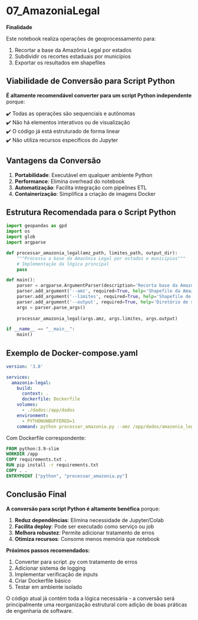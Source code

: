 # 07_AmazoniaLegal

**Finalidade**

Este notebook realiza operações de geoprocessamento para:

1. Recortar a base da Amazônia Legal por estados
2. Subdividir os recortes estaduais por municípios
3. Exportar os resultados em shapefiles

## Viabilidade de Conversão para Script Python

**É altamente recomendável converter para um script Python independente** porque:

✔️ Todas as operações são sequenciais e autônomas  
✔️ Não há elementos interativos ou de visualização  
✔️ O código já está estruturado de forma linear  
✔️ Não utiliza recursos específicos do Jupyter  

## Vantagens da Conversão

1. **Portabilidade**: Executável em qualquer ambiente Python
2. **Performance**: Elimina overhead do notebook
3. **Automatização**: Facilita integração com pipelines ETL
4. **Containerização**: Simplifica a criação de imagens Docker

## Estrutura Recomendada para o Script Python

```python
import geopandas as gpd
import os
import glob
import argparse

def processar_amazonia_legal(amz_path, limites_path, output_dir):
    """Processa a base da Amazônia Legal por estados e municípios"""
    # Implementação da lógica principal
    pass

def main():
    parser = argparse.ArgumentParser(description='Recorta base da Amazônia Legal por estados e municípios')
    parser.add_argument('--amz', required=True, help='Shapefile da Amazônia Legal')
    parser.add_argument('--limites', required=True, help='Shapefile de municípios')
    parser.add_argument('--output', required=True, help='Diretório de saída')
    args = parser.parse_args()
    
    processar_amazonia_legal(args.amz, args.limites, args.output)

if __name__ == "__main__":
    main()
```

## Exemplo de Docker-compose.yaml

```yaml
version: '3.8'

services:
  amazonia-legal:
    build:
      context: .
      dockerfile: Dockerfile
    volumes:
      - ./dados:/app/dados
    environment:
      - PYTHONUNBUFFERED=1
    command: python processar_amazonia.py --amz /app/dados/amazonia_legal.shp --limites /app/dados/municipios.shp --output /app/dados/saida
```

Com Dockerfile correspondente:
```dockerfile
FROM python:3.9-slim
WORKDIR /app
COPY requirements.txt .
RUN pip install -r requirements.txt
COPY . .
ENTRYPOINT ["python", "processar_amazonia.py"]
```

## Conclusão Final

**A conversão para script Python é altamente benéfica** porque:

1. **Reduz dependências**: Elimina necessidade de Jupyter/Colab
2. **Facilita deploy**: Pode ser executado como serviço ou job
3. **Melhora robustez**: Permite adicionar tratamento de erros
4. **Otimiza recursos**: Consome menos memória que notebook

**Próximos passos recomendados:**
1. Converter para script .py com tratamento de erros
2. Adicionar sistema de logging
3. Implementar verificação de inputs
4. Criar Dockerfile básico
5. Testar em ambiente isolado

O código atual já contém toda a lógica necessária - a conversão será principalmente uma reorganização estrutural com adição de boas práticas de engenharia de software.
